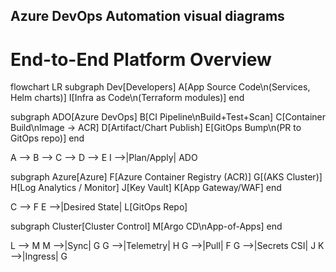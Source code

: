 ## Azure DevOps Automation visual diagrams 

# End-to-End Platform Overview

flowchart LR
  subgraph Dev[Developers]
    A[App Source Code\n(Services, Helm charts)]
    I[Infra as Code\n(Terraform modules)]
  end

  subgraph ADO[Azure DevOps]
    B[CI Pipeline\nBuild+Test+Scan]
    C[Container Build\nImage -> ACR]
    D[Artifact/Chart Publish]
    E[GitOps Bump\n(PR to GitOps repo)]
  end

  A --> B --> C --> D --> E
  I -->|Plan/Apply| ADO

  subgraph Azure[Azure]
    F[Azure Container Registry (ACR)]
    G[(AKS Cluster)]
    H[Log Analytics / Monitor]
    J[Key Vault]
    K[App Gateway/WAF]
  end

  C --> F
  E -->|Desired State| L[GitOps Repo]

  subgraph Cluster[Cluster Control]
    M[Argo CD\nApp-of-Apps]
  end

  L --> M
  M -->|Sync| G
  G -->|Telemetry| H
  G -->|Pull| F
  G -->|Secrets CSI| J
  K -->|Ingress| G
  
